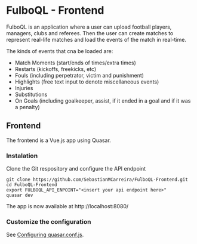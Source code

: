 # FulboQL - Frontend

FulboQL is an application where a user can upload football players, managers, clubs and referees. Then the user can create matches to represent real-life matches and load the events of the match in real-time.

The kinds of events that cna be loaded are:
* Match Moments (start/ends of times/extra times)
* Restarts (kickoffs, freekicks, etc)
* Fouls (including perpetrator, victim and punishment)
* Highlights (free text input to denote miscellaneous events)
* Injuries
* Substitutions
* On Goals (including goalkeeper, assist, if it ended in a goal and if it was a penalty)

## Frontend

The frontend is a Vue.js app using Quasar.

### Instalation

Clone the Git respository and configure the API endpoint

~~~
git clone https://github.com/SebastianMCarreira/FulboQL-Frontend.git
cd FulboQL-Frontend
export FULBOQL_API_ENPOINT="<insert your api endpoint here>"
quasar dev
~~~

The app is now available at http://localhost:8080/


### Customize the configuration
See [Configuring quasar.conf.js](https://quasar.dev/quasar-cli/quasar-conf-js).
